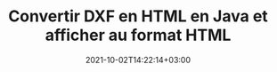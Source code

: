 ---
############################# Static ############################
layout: "autogen-gist"
date: 2021-10-02T14:22:14+03:00
draft: false
path: "fr/total/java/conversion/dxf-to-html/"
other_out_formats: "PDF DOCX DOT DOTX DOTM TXT RTF HTML MHTML XLS XLSX XLSM XLT XLTX XLTM DIF PPT PPTX PPS PPSX POT POTX POTM ODT OTT EMZ WMZ SVGZ TEX DCM WMF BMP PNG GIF JPEG TIFF"
ad_headline: "Conversion Java DXF vers HTML"
ad_description: "API de conversion de documents DXF vers HTML pour Java | Plus de 100 formats de fichiers pris en charge"

############################# Head ############################
head_title: "Convertir DXF en HTML dans les applications Java et J2SE"
head_description: "Bibliothèque de conversion de documents Java pour convertir DXF en HTML et plus de 100 autres formats de fichiers dans les applications Java et J2SE. Affichez le document HTML converti en tant que visualiseur HTML."

############################# Header ############################
title: "Convertir DXF en HTML en Java et afficher au format HTML"
description: "Convertissez par programme DXF en HTML dans les applications Java et J2SE à l'aide d'options de manipulation de documents flexibles pour personnaliser le document résultant. Convertissez le document complet ou certaines pages spécifiques en fonction des numéros de page ou des plages de pages sélectives à l'aide de la bibliothèque de conversion Java DXF vers HTML."

############################# SubMenu ############################
submenu:
    enable: false

############################# Content ############################
content:
    enable: true
    block:
    - title_left: "Comment convertir DXF en HTML en Java"
      content_left: |
          Exécutez le fichier DXF vers HTML conversion en Java en trois étapes simples. Affichez le document converti au format HTML sans aucune dépendance à un logiciel externe.

          -   Créez une nouvelle instance de la classe **Converter** et chargez le fichier DXF
          -   Définissez **ConvertOptions** pour le type de document HTML
          -   Appelez la méthode **Convert** de l'instance de classe **Converter** pour conversion en HTML
          -   Définir les options du visualiseur HTML
          -   Créez un objet **Viewer** pour afficher le HTML converti au format HTML
          
      title_right: "Téléchargements et instructions d'installation"
      content_right: |
          Vous avez besoin des espaces de noms `GroupDocs.Conversion` et `GroupDocs.Viewer` pour convertir entre plus de 100 documents et formats de fichiers image tels que PDF, Microsoft Word, Excel, PowerPoint, Project, Visio, Outlook, HTML et diagrammes. Découvrez d'autres [API Java pour les documents Office](https://products.conholdate.com/total/java/) proposés par Conholdate.Total.
          
          Obtenez les fichiers d'assemblage respectifs à partir des [téléchargements](https://downloads.conholdate.com/total/java) ou récupérez l'ensemble du package à partir de [Maven](https://repository.conholdate.com/webapp/#/artifacts/browse/tree/General/repo) pour ajouter `Conholdate.Total` directement dans votre espace de travail.
          
      gisthash: "675fd7fb45acf595fd9f872593eb2899"
      gistfile: "word-to-pdf-conversion.java"
          
    - title_left: "Convertir DXF protégé par mot de passe en HTML"
      content_left: |
          Chargez et convertissez avec précision des documents protégés par un mot de passe dans vos applications basées sur Java. L'API de conversion de format de fichier prend également en charge le rendu de documents distants à partir de différentes sources, notamment S3, Blob, FTP, Stream, URL ou un disque local.

          -   Créer une nouvelle instance de la classe **Converter** et transmettre le chemin du document source
          -   Instanciez la classe **ConvertOptions** appropriée, par ex. (**PdfConvertOptions**, **WordProcessingConvertOptions**, **SpreadsheetConvertOptions** etc.)
          -   Appelez la méthode **convert** de l'instance de classe **Converter** et transmettez le nom de fichier du document converti
        
      title_right: "Extraction d'informations sur les documents sources"
      content_right: |
          La fonction d'extraction d'informations sur les documents permet non seulement d'obtenir les informations de base sur le fichier du document source, mais elle prend également en charge l'extraction de certaines informations précieuses spécifiques au format de fichier, telles que les dates de début et de fin du projet d'un fichier Microsoft Project, toute restriction d'impression sur un document PDF, liste des dossiers contenus dans un fichier de données Outlook, etc. 

          Convertissez les formats de fichiers de documents populaires sur différents systèmes d'exploitation tels que Windows, Linux ou macOS tout en utilisant des environnements de développement tels que NetBeans, IntelliJ IDEA et Eclipse.
          
      gisthash: "35e23082b8fa43502d6784c38947eef1"
      gistfile: "password-protected-word-document-to-pdf-conversion.java"

    - title_left: "Convertir des pages Word spécifiques en PDF en Java"
      content_left: |
          L'API de conversion de documents Java vous permet de choisir des pages sélectionnées dans le document source et de les convertir avec précision au format de document pris en charge. L'exemple de code ci-dessous montre comment convertir les 1ère et 4ème pages d'un document Word en fichier PDF résultant.

          -   Créez une nouvelle instance de la classe **Converter** et chargez le document d'entrée (Word)
          -   Instanciez la classe **ConvertOptions** appropriée, par ex. (**PdfConvertOptions**, **WordProcessingConvertOptions**, **SpreadsheetConvertOptions**, etc.)
          -   Définissez la propriété **setPages** de l'instance **ConvertOptions** et mentionnez le numéro de page spécifique à convertir
          -   Appelez la méthode **convert** de l'instance de classe **Converter** et transmettez le nom de fichier (PDF) pour le document converti
        
      title_right: "Mise en cache des résultats des documents convertis"
      content_right: |
          Dans certains cas, la taille du document converti est plus grande et la conversion prend du temps. La bibliothèque de conversion de documents offre la fonction de mise en cache pour gérer efficacement de telles situations et accélérer le processus de conversion répétitif. Activez l'interface ICache pour qu'elle fonctionne avec l'implémentation du cache personnalisé à l'aide du point d'extension et contrôlez la conversion du cache, comme vous le souhaitez.

          Le résultat de la conversion est enregistré sur le lecteur local par défaut, mais tout type de stockage de cache peut être pris en charge en implémentant les interfaces appropriées telles qu'Amazon S3, Dropbox, Google Drive, Windows Azure, Reddis ou tout autre.
          
      gisthash: "98e5756c4d2150212f5abd2eb2067059"
      gistfile: "convert-specific-word-document-pages-to-pdf.java"
############################# About Formats ############################
about_formats:
    enable: false
############################# More Formats ############################
more_formats:
    enable: true
    auto: false
    other_out_formats: PDF DOCX DOT DOTX DOTM TXT RTF HTML MHTML XLS XLSX XLSM XLT XLTX XLTM DIF PPT PPTX PPS PPSX POT POTX POTM ODT OTT EMZ WMZ SVGZ TEX DCM WMF BMP PNG GIF JPEG TIFF
############################# Back to top ###############################
back_to_top:
  enable: true
---